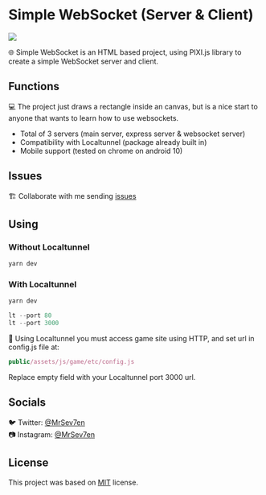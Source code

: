 # Simple WebSocket (Server & Client)

<div>
  <p>
    <a href="https://github.com/MrSev7en/Simple-WebSocket">
      <img src="https://badgen.net/badge/build/passing/green">
    </a>
  </p>
</div>

🌐 Simple WebSocket is an HTML based project, using PIXI.js library to create a simple WebSocket server and client.

## Functions
💻 The project just draws a rectangle inside an canvas, but is a nice start to anyone that wants to learn how to use websockets.

- Total of 3 servers (main server, express server & websocket server)
- Compatibility with Localtunnel (package already built in)
- Mobile support (tested on chrome on android 10)

## Issues
🏗️ Collaborate with me sending [issues](https://github.com/MrSev7en/Simple-WebSocket/issues)

## Using

### Without Localtunnel

```javascript
yarn dev
```

### With Localtunnel

```javascript
yarn dev

lt --port 80
lt --port 3000
```

🚧 Using Localtunnel you must access game site using HTTP, and set url in config.js file at:

```javascript
public/assets/js/game/etc/config.js
```

Replace empty field with your Localtunnel port 3000 url.

## Socials
🐦 Twitter: [@MrSev7en](https://twitter.com/MrSev7en/)
<br>
📷 Instagram: [@MrSev7en](https://instagram.com/MrSev7en/)

## License
This project was based on [MIT](https://github.com/MrSev7en/Simple-WebSocket/blob/master/LICENSE) license.
